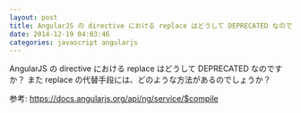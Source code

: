 ```yaml
---
layout: post
title: AngularJS の directive における replace はどうして DEPRECATED なのですか？
date: 2014-12-19 04:03:46
categories: javascript angularjs
---
```

<p>AngularJS の directive における replace はどうして DEPRECATED なのですか？
また replace の代替手段には、どのような方法があるのでしょうか？</p>

<p>参考: <a href="https://docs.angularjs.org/api/ng/service/$compile" rel="nofollow">https://docs.angularjs.org/api/ng/service/$compile</a></p>
